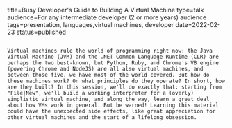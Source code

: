 title=Busy Developer's Guide to Building A Virtual Machine
type=talk
audience=For any intermediate developer (2 or more years) audience
tags=presentation, languages,virtual machines, developer
date=2022-02-23
status=published
~~~~~~

Virtual machines rule the world of programming right now: the Java Virtual Machine (JVM) and the .NET Common Language Runtime (CLR) are perhaps the two best-known, but Python, Ruby, and Chrome's V8 engine (powering Chrome and NodeJS) are all also virtual machines, and between those five, we have most of the world covered. But how do these machines work? On what principles do they operate? In short, how are they built? In this session, we'll do exactly that: starting from "File|New", we'll build a working interpreter for a (overly) simplistic virtual machine, and along the way, learn a great deal about how VMs work in general. But be warned! Learning this material could have the unexpected side effects, like great appreciation for other virtual machines and the start of a lifelong obsession.
    

